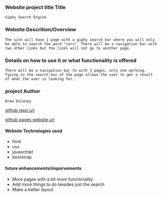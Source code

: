 ### Website project title Title 
    Giphy Search Engine
### Website Descrition/Overview   
    The site will have 1 page with a giphy search bar where you will only be able to search the word "cars". There will be a navigation bar with two other links but the links will not go to another page.
### Details on how to use it or what functionality is offered
    There will be a navigation bar to with 3 pages, only one working. Typing in the search bar of the page allows the user to get a result of what the user is looking for.
### project Author
    Drew Dulaney
[github repo url](https://github.com/titansfandrew/GiphySearchEngine)

[github pages website url](https://titansfandrew.github.io/GiphySearchEngine/)

#### Website Technologies used
- html
- css
- javasctript
- bootstrap

#### future enhancements/imporvements 
- More pages with a bit more functionality
- Add more things to do besides just the search
- Make a better layout

